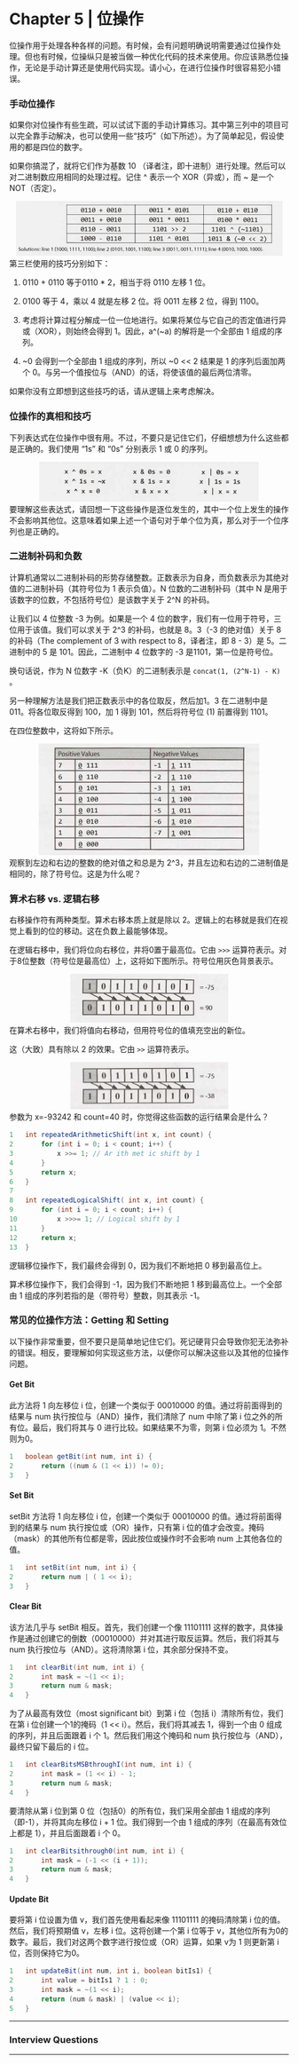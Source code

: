 # Chapter 5 | 位操作

位操作用于处理各种各样的问题。有时候，会有问题明确说明需要通过位操作处理。但也有时候，位操纵只是被当做一种优化代码的技术来使用。你应该熟悉位操作，无论是手动计算还是使用代码实现。请小心，在进行位操作时很容易犯小错误。

### 手动位操作

如果你对位操作有些生疏，可以试试下面的手动计算练习。其中第三列中的项目可以完全靠手动解决，也可以使用一些“技巧”（如下所述）。为了简单起见，假设使用的都是四位的数字。

如果你搞混了，就将它们作为基数 10 （译者注，即十进制）进行处理。然后可以对二进制数应用相同的处理过程。记住 ^ 表示一个 XOR（异或），而 ~ 是一个 NOT（否定）。

<div align=center><img src="img/ch5_1.png"/></div>
第三栏使用的技巧分别如下：

1. 0110 + 0110 等于0110 * 2，相当于将 0110 左移 1 位。

2. 0100 等于 4，乘以 4 就是左移 2 位。将 0011 左移 2 位，得到 1100。

3. 考虑将计算过程分解成一位一位地进行。如果将某位与它自己的否定值进行异或（XOR），则始终会得到 1。因此，a^(~a) 的解将是一个全部由 1 组成的序列。

4. ~0 会得到一个全部由 1 组成的序列，所以 ~0 << 2 结果是 1 的序列后面加两个 0。与另一个值按位与（AND）的话，将使该值的最后两位清零。

如果你没有立即想到这些技巧的话，请从逻辑上来考虑解决。

### 位操作的真相和技巧

下列表达式在位操作中很有用。不过，不要只是记住它们，仔细想想为什么这些都是正确的。我们使用 “1s” 和 “0s” 分别表示 1 或 0 的序列。

<div align=center><img src="img/ch5_2.png"/></div>
要理解这些表达式，请回想一下这些操作是逐位发生的，其中一个位上发生的操作不会影响其他位。这意味着如果上述一个语句对于单个位为真，那么对于一个位序列也是正确的。

### 二进制补码和负数

计算机通常以二进制补码的形势存储整数。正数表示为自身，而负数表示为其绝对值的二进制补码（其符号位为 1 表示负值）。N 位数的二进制补码（其中 N 是用于该数字的位数，不包括符号位）是该数字关于 2^N 的补码。

让我们以 4 位整数 -3 为例。如果是一个 4 位的数字，我们有一位用于符号，三位用于该值。我们可以求关于 2^3 的补码，也就是 8。3（-3 的绝对值）关于 8 的补码（The complement of 3 with respect to 8，译者注，即 8 - 3）是 5。二进制中的 5 是 101。因此，二进制中 4 位数字的 -3 是1101，第一位是符号位。

换句话说，作为 N 位数字 -K（负K）的二进制表示是  `concat(1, (2^N-1) - K) `。

另一种理解方法是我们把正数表示中的各位取反，然后加1。3 在二进制中是 011。将各位取反得到 100，加 1 得到 101，然后将符号位 (1) 前置得到 1101。

在四位整数中，这将如下所示。

<div align=center><img src="img/ch5_3.png"/></div>
观察到左边和右边的整数的绝对值之和总是为 2^3，并且左边和右边的二进制值是相同的，除了符号位。这是为什么呢？

### 算术右移 vs. 逻辑右移

右移操作符有两种类型。算术右移本质上就是除以 2。逻辑上的右移就是我们在视觉上看到的位的移动。这在负数上最能够体现。

在逻辑右移中，我们将位向右移位，并将0置于最高位。它由 `>>>` 运算符表示。对于8位整数（符号位是最高位）上，这将如下图所示。符号位用灰色背景表示。

<div align=center><img src="img/ch5_4.png"/></div>
在算术右移中，我们将值向右移动，但用符号位的值填充空出的新位。

这（大致）具有除以 2 的效果。它由 `>>` 运算符表示。

<div align=center><img src="img/ch5_5.png"/></div>
参数为 x=-93242 和 count=40 时，你觉得这些函数的运行结果会是什么？

```java
1 	int repeatedArithmeticShift(int x, int count) {
2 		for (int i = 0; i < count; i++) {
3 			x >>= 1; // Ar ith met ic shift by 1
4		}
5 		return x;
6	}
7
8 	int repeatedLogicalShift( int x, int count) {
9 		for (int i = 0; i < count; i++) {
10 			x >>>= 1; // Logical shift by 1
11		}
12 		return x;
13	}
```

逻辑移位操作下，我们最终会得到 0，因为我们不断地把 0 移到最高位上。

算术移位操作下，我们会得到 -1，因为我们不断地把 1 移到最高位上。一个全部由 1 组成的序列若指的是（带符号）整数，则其表示 -1。

### 常见的位操作方法：Getting 和 Setting

以下操作非常重要，但不要只是简单地记住它们。死记硬背只会导致你犯无法弥补的错误。相反，要理解如何实现这些方法，以便你可以解决这些以及其他的位操作问题。

#### Get Bit
此方法将 1 向左移位 i 位，创建一个类似于 00010000 的值。通过将前面得到的结果与 num 执行按位与（AND）操作，我们清除了 num 中除了第 i 位之外的所有位。最后，我们将其与 0 进行比较。如果结果不为零，则第 i 位必须为 1。不然则为0。

```java
1 	boolean getBit(int num, int i) {
2 		return ((num & (1 << i)) != 0);
3 	}
```

#### Set Bit
setBit 方法将 1 向左移位 i 位，创建一个类似于 00010000 的值。通过将前面得到的结果与 num 执行按位或（OR）操作，只有第 i 位的值才会改变。掩码（mask）的其他所有位都是零，因此按位或操作时不会影响 num 上其他各位的值。

```java
1 	int setBit(int num, int i) {
2 		return num | ( 1 << i);
3 	}
```

#### Clear Bit
该方法几乎与 setBit 相反。首先，我们创建一个像 11101111 这样的数字，具体操作是通过创建它的倒数（00010000）并对其进行取反运算。然后，我们将其与 num 执行按位与（AND）。这将清除第 i 位，其余部分保持不变。

```java
1 	int clearBit(int num, int i) {
2 		int mask = ~(1 << i);
3 		return num & mask;
4 	}
```

为了从最高有效位（most significant bit）到第 i 位（包括 i）清除所有位，我们在第 i 位创建一个1的掩码（1 << i）。然后，我们将其减去 1，得到一个由 0 组成的序列，并且后面跟着 i 个 1。然后我们用这个掩码和 num 执行按位与（AND），最终只留下最后的 i 位。

```java
1 	int clearBitsMSBthroughI(int num, int i) {
2 		int mask = (1 << i) - 1;
3 		return num & mask;
4 	}
```

要清除从第 i 位到第 0 位（包括0）的所有位，我们采用全部由 1 组成的序列（即-1），并将其向左移位 i + 1 位。我们得到一个由 1 组成的序列（在最高有效位上都是 1），并且后面跟着 i 个 0。

```java
1 	int clearBitsithrough0(int num, int i) {
2 		int mask = (-1 << (i + 1));
3 		return num & mask;
4 	}
```

#### Update Bit
要将第 i 位设置为值 v，我们首先使用看起来像 11101111 的掩码清除第 i 位的值。然后，我们将预期值 v，左移 i 位。这将创建一个第 i 位等于 v，其他位所有为0的数字。最后，我们对这两个数字进行按位或（OR）运算，如果 v为 1 则更新第 i 位，否则保持它为0。

```java
1 	int updateBit(int num, int i, boolean bitIs1) {
2 		int value = bitIs1 ? 1 : 0;
3 		int mask = ~(1 << i);
4 		return (num & mask) | (value << i);
5 	}
```

------

### Interview Questions

------







